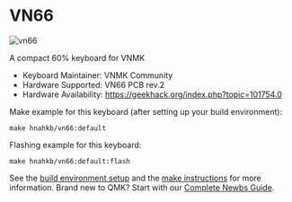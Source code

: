 # VN66

![vn66](https://i.imgur.com/Eo28suIl.jpg)

A compact 60% keyboard for VNMK

* Keyboard Maintainer: VNMK Community
* Hardware Supported: VN66 PCB rev.2
* Hardware Availability: https://geekhack.org/index.php?topic=101754.0

Make example for this keyboard (after setting up your build environment):

    make hnahkb/vn66:default

Flashing example for this keyboard:

    make hnahkb/vn66:default:flash

See the [build environment setup](https://docs.qmk.fm/#/getting_started_build_tools) and the [make instructions](https://docs.qmk.fm/#/getting_started_make_guide) for more information. Brand new to QMK? Start with our [Complete Newbs Guide](https://docs.qmk.fm/#/newbs).
